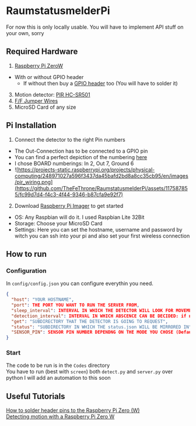 # RaumstatusmelderPi

For now this is only locally usable.
You will have to implement API stuff on your own, sorry

## Required Hardware

1. [Raspberry Pi ZeroW](https://www.berrybase.de/raspberry-pi-zero-w)
 - With or without GPIO header
   - If without then buy a [GPIO header](https://www.berrybase.de/40-pin-gpio-header-fuer-raspberry-pi-farbig-kodiert-simple-version) too (You will have to solder it)
3. Motion detector: [PIR HC-SR501](https://www.berrybase.de/hc-sr501-pir-sensor-infrarot-bewegungsmelder)
4. [F/F Jumper Wires](https://www.berrybase.de/40pin-jumper/dupont-kabel-female-female-trennbar)
5. MicroSD Card of any size

## Pi Installation

1. Connect the detector to the right Pin numbers

- The Out-Connection has to be connected to a GPIO pin
- You can find a perfect depiction of the numbering [here](https://cdn.sparkfun.com/assets/learn_tutorials/6/7/6/PiZero_1.pdf)
- I chose BOARD numberings: In 2, Out 7, Ground 6
- ![https://projects-static.raspberrypi.org/projects/physical-computing/248971027a596f3437da45bafd2bd8a8cc35cb95/en/images/pir_wiring.png](https://github.com/TheFeThrone/RaumstatusmelderPi/assets/117587855/fc99d7d4-f4c3-4f44-9346-b87cfa9e92f7)

2. Download [Raspberry Pi Imager](https://www.raspberrypi.com/software/) to get started

- OS: Any Raspbian will do it. I used Raspbian Lite 32Bit
- Storage: Choose your MicroSD Card
- Settings: Here you can set the hostname, username and password by witch you can ssh into your pi and also set your first wireless connection

## How to run

### Configuration

In `config/config.json` you can configure everythin you need. 
```json
{
  "host": "YOUR HOSTNAME", 
  "port": THE PORT YOU WANT TO RUN THE SERVER FROM,
  "sleep_interval": INTERVAL IN WHICH THE DETECTOR WILL LOOK FOR MOVEMENT,
  "detection_interval": INTERVAL IN WHICH ABSCENCE CAN BE DECIDED: if nothing has moved during this time, the room is empty,
  "get": "SUBDIRECTORY THAT THE DETECTOR IS GOING TO REQUEST",
  "status": "SUBDIRECTORY IN WHICH THE status.json WILL BE MIRRORED IN",
  "SENSOR_PIN": SENSOR PIN NUMBER DEPENDNG ON THE MODE YOU CHOSE (Default = BOARD)
}
```

### Start

The code to be run is in the `Codes` directory  
You have to run (best with `screen`) both `detect.py` and `server.py` over python
I will add an automation to this soon

## Useful Tutorials

[How to solder header pins to the Raspberry Pi Zero (W)](https://www.youtube.com/watch?v=UDdbaMk39tM)  
[Detecting motion with a Raspberry Pi Zero W ](https://www.youtube.com/watch?v=pSSn4u3xGIg)
